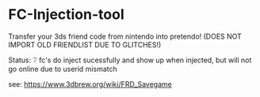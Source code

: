 # FC-Injection-tool
Transfer your 3ds friend code from nintendo into pretendo! (DOES NOT IMPORT OLD FRIENDLIST DUE TO GLITCHES!)

Status: ❔
fc's do inject sucessfully and show up when injected, but will not go online due to userid mismatch

see: https://www.3dbrew.org/wiki/FRD_Savegame
